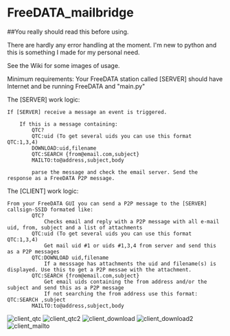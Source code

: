 # FreeDATA_mailbridge

##You really should read this before using.

There are hardly any error handling at the moment.
I'm new to python and this is something I made for my personal need.

See the Wiki for some images of usage.

Minimum requirements:
Your FreeDATA station called [SERVER] should have Internet and be running FreeDATA and "main.py"

The [SERVER] work logic:

    If [SERVER] receive a message an event is triggered.

        If this is a message containing:
            QTC?
            QTC:uid (To get several uids you can use this format  QTC:1,3,4)
            DOWNLOAD:uid,filename
            QTC:SEARCH {from@email.com,subject}
            MAILTO:to@address,subject,body

            parse the message and check the email server. Send the response as a FreeDATA P2P message.

The [CLIENT] work logic:

    From your FreeDATA GUI you can send a P2P message to the [SERVER] callsign-SSID formated like:
            QTC?
                Checks email and reply with a P2P message with all e-mail uid, from, subject and a list of attachments
            QTC:uid (To get several uids you can use this format  QTC:1,3,4)
                Get mail uid #1 or uids #1,3,4 from server and send this as a P2P messages
            QTC:DOWNLOAD uid,filename
                If a messsage has attachments the uid and filename(s) is displayed. Use this to get a P2P messae with the attachment.
            QTC:SEARCH {from@email.com,subject}
                Get email uids containing the from address and/or the subject and send this as a P2P message
                If not searching the from address use this format: QTC:SEARCH ,subject
            MAILTO:to@address,subject,body
![client_qtc](https://github.com/user-attachments/assets/92cb5b84-6e4f-41c7-b95f-e3e75904115d)
![client_qtc2](https://github.com/user-attachments/assets/bb3fb4a5-0e56-464e-8c38-f99344d3bb56)
![client_download](https://github.com/user-attachments/assets/6d514f53-5035-4dd4-9ed8-524d88e2a3f4)
![client_download2](https://github.com/user-attachments/assets/4f9cdd2b-ac05-4078-a854-11a88fde705e)
![client_mailto](https://github.com/user-attachments/assets/94ea5ce9-24fe-4fcd-b591-d020d0d98d20)
